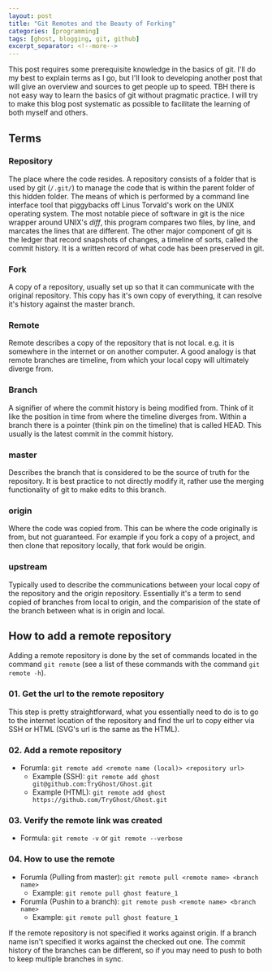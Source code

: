 ```yaml
---
layout: post
title: "Git Remotes and the Beauty of Forking"
categories: [programming]
tags: [ghost, blogging, git, github]
excerpt_separator: <!--more-->
---
```


This post requires some prerequisite knowledge in the basics of git.
I'll do my best to explain terms as I go, but I'll look to developing another post that will give an overview and sources to get people up to speed.
TBH there is not easy way to learn the basics of git without pragmatic practice.
I will try to make this blog post systematic as possible to facilitate the learning of both myself and others.

<!--more-->

## Terms

### Repository

The place where the code resides.
A repository consists of a folder that is used by git (`/.git/`) to manage the code that is within the parent folder of this hidden folder.
The means of which is performed by a command line interface tool that piggybacks off Linus Torvald's work on the UNIX operating system.
The most notable piece of software in git is the nice wrapper around UNIX's _diff_, this program compares two files, by line, and marcates the lines that are different.
The other major component of git is the ledger that record snapshots of changes, a timeline of sorts, called the commit history. It is a written record of what code has been preserved in git.

### Fork

A copy of a repository, usually set up so that it can communicate with the original repository. This copy has it's own copy of everything, it can resolve it's history against the master branch.

### Remote

Remote describes a copy of the repository that is not local. e.g. it is somewhere in the internet or on another computer.
A good analogy is that remote branches are timeline, from which your local copy will ultimately diverge from.

### Branch

A signifier of where the commit history is being modified from.
Think of it like the position in time from where the timeline diverges from.
Within a branch there is a pointer (think pin on the timeline) that is called HEAD. This usually is the latest commit in the commit history.

### master

Describes the branch that is considered to be the source of truth for the repository. It is best practice to not directly modify it, rather use the merging functionality of git to make edits to this branch.

### origin

Where the code was copied from. This can be where the code originally is from, but not guaranteed. For example if you fork a copy of a project, and then clone that repository locally, that fork would be origin.

### upstream

Typically used to describe the communications between your local copy of the repository and the origin repository.
Essentially it's a term to send copied of branches from local to origin, and the comparision of the state of the branch between what is in origin and local.

## How to add a remote repository

Adding a remote repository is done by the set of commands located in the command `git remote` (see a list of these commands with the command `git remote -h`).

### 01. Get the url to the remote repository

This step is pretty straightforward, what you essentially need to do is to go to the internet location of the repository and find the url to copy either via SSH or HTML (SVG's url is the same as the HTML).

### 02. Add a remote repository

- Forumla: `git remote add <remote name (local)> <repository url>`
    - Example (SSH): `git remote add ghost git@github.com:TryGhost/Ghost.git`
    - Example (HTML): `git remote add ghost https://github.com/TryGhost/Ghost.git`

### 03. Verify the remote link was created

- Formula: `git remote -v` or `git remote --verbose`

### 04. How to use the remote

- Forumla (Pulling from master): `git remote pull <remote name> <branch name>`
    - Example: `git remote pull ghost feature_1`
- Forumla (Pushin to a branch): `git remote push <remote name> <branch name>`
    - Example: `git remote pull ghost feature_1`

If the remote repository is not specified it works against origin.
If a branch name isn't specified it works against the checked out one.
The commit history of the branches can be different, so if you may need to push to both to keep multiple branches in sync.

